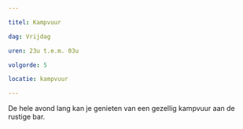 ```yaml
---

titel: Kampvuur

dag: Vrijdag

uren: 23u t.e.m. 03u

volgorde: 5

locatie: kampvuur

---
```


De hele avond lang kan je genieten van een gezellig kampvuur aan de rustige bar.
